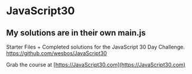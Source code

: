 # JavaScript30
## My solutions are in their own main.js

Starter Files + Completed solutions for the JavaScript 30 Day Challenge.
https://github.com/wesbos/JavaScript30

Grab the course at [https://JavaScript30.com](https://JavaScript30.com)

